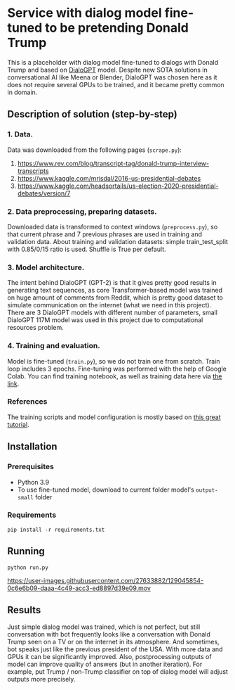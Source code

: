 # Service with dialog model fine-tuned to be pretending Donald Trump

This is a placeholder with dialog model fine-tuned to dialogs with Donald Trump and based on 
[DialoGPT](https://github.com/microsoft/DialoGPT) model.
Despite new SOTA solutions in conversational AI like Meena or Blender, DialoGPT was chosen here as 
it does not require several GPUs to be trained, and it became pretty common in domain.

## Description of solution (step-by-step)

### 1. Data.
Data was downloaded from the following pages (`scrape.py`):
1. https://www.rev.com/blog/transcript-tag/donald-trump-interview-transcripts
2. https://www.kaggle.com/mrisdal/2016-us-presidential-debates
3. https://www.kaggle.com/headsortails/us-election-2020-presidential-debates/version/7
### 2. Data preprocessing, preparing datasets.
Downloaded data is transformed to context windows (`preprocess.py`), so that current phrase and 7 previous phrases 
are used in training and validation data. About training and validation datasets: 
simple train_test_split with 0.85/0/15 ratio is used. Shuffle is True per default.
### 3. Model architecture.
The intent behind DialoGPT (GPT-2) is that it gives pretty good results in generating 
text sequences, as core Transformer-based model was trained on huge amount of comments from Reddit, 
which is pretty good dataset to simulate communication on the internet 
(what we need in this project). 
There are 3 DialoGPT models with different number of parameters, 
small DialoGPT 117M model was used in this project due to computational resources problem.
### 4. Training and evaluation.
Model is fine-tuned (`train.py`), so we do not train one from scratch. Train loop includes 3 epochs.
Fine-tuning was performed with the help of Google Colab. You can find training notebook, 
as well as training data here via [the link](https://drive.google.com/drive/folders/1YU2igVUUQ0FTJcfo8iMG1yM51AYab4kW?usp=sharing).

### References
The training scripts and model configuration is mostly based on 
[this great tutorial](https://nathancooper.io/i-am-a-nerd/chatbot/deep-learning/gpt2/2020/05/12/chatbot-part-1.html).

## Installation

### Prerequisites

- Python 3.9
- To use fine-tuned model, download to current folder model's `output-small` folder

### Requirements

```
pip install -r requirements.txt
```

## Running
```
python run.py
```


https://user-images.githubusercontent.com/27633882/129045854-0c6e6b09-daaa-4c49-acc3-ed8897d39e09.mov



## Results
Just simple dialog model was trained, which is not perfect, but still conversation with bot 
frequently looks like a conversation with Donald Trump seen on a TV or on the internet in its atmosphere. 
And sometimes, bot speaks just like the previous president of the USA.
With more data and GPUs it can be significantly improved. Also, 
postprocessing outputs of model can improve quality of answers (but in another iteration). 
For example, put Trump / non-Trump classifier on top of dialog model will adjust outputs more precisely.
